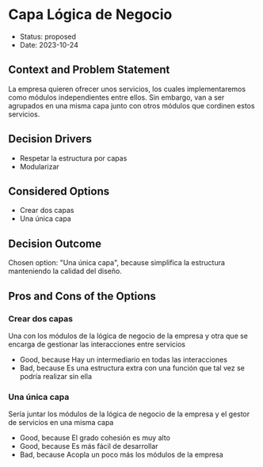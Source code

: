 # Capa Lógica de Negocio

* Status: proposed
* Date: 2023-10-24

## Context and Problem Statement

La empresa quieren ofrecer unos servicios, los cuales implementaremos como módulos independientes entre ellos. Sin embargo, van a ser agrupados en una misma capa junto con otros módulos que cordinen estos servicios.

## Decision Drivers

* Respetar la estructura por capas
* Modularizar

## Considered Options

* Crear dos capas
* Una única capa

## Decision Outcome

Chosen option: "Una única capa", because simplifica la estructura manteniendo la calidad del diseño.

## Pros and Cons of the Options

### Crear dos capas

Una con los módulos de la lógica de negocio de la empresa y otra que se encarga de gestionar las interacciones entre servicios

* Good, because Hay un intermediario en todas las interacciones
* Bad, because Es una estructura extra con una función que tal vez se podría realizar sin ella

### Una única capa

Sería juntar los módulos de la lógica de negocio de la empresa y el gestor de servicios en una misma capa

* Good, because El grado cohesión es muy alto
* Good, because Es más fácil de desarrollar
* Bad, because Acopla un poco más los módulos de la empresa
